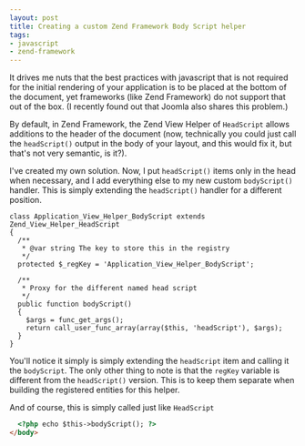 ```yaml
---
layout: post
title: Creating a custom Zend Framework Body Script helper
tags:
- javascript
- zend-framework
---
```

It drives me nuts that the best practices with javascript that is not required for the initial rendering of your application is to be placed at the bottom of the document, yet frameworks (like Zend Framework) do not support that out of the box.  (I recently found out that Joomla also shares this problem.) 

By default, in Zend Framework, the Zend View Helper of `HeadScript` allows additions to the header of the document (now, technically you could just call the `headScript()` output in the body of your layout, and this would fix it, but that's not very semantic, is it?).

I've created my own solution.  Now, I put `headScript()` items only in the head when necessary, and I add everything else to my new custom `bodyScript()` handler.  This is simply extending the `headScript()` handler for a different position.

```php?start_inline=1
class Application_View_Helper_BodyScript extends Zend_View_Helper_HeadScript
{
  /**
   * @var string The key to store this in the registry
   */
  protected $_regKey = 'Application_View_Helper_BodyScript';
        
  /**
   * Proxy for the different named head script
   */
  public function bodyScript()
  {
    $args = func_get_args();
    return call_user_func_array(array($this, 'headScript'), $args);
  }
}
```

You'll notice it simply is simply extending the `headScript` item and calling it the `bodyScript`.  The only other thing to note is that the `regKey` variable is different from the `headScript()` version.  This is to keep them separate when building the registered entities for this helper.

And of course, this is simply called just like `HeadScript`
    
```html
  <?php echo $this->bodyScript(); ?>
</body>
```
